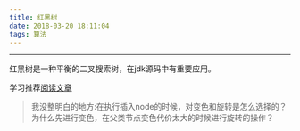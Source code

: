 ```yaml
---
title: 红黑树
date: 2018-03-20 18:11:04
tags: 算法
---
```


---

红黑树是一种平衡的二叉搜索树，在jdk源码中有重要应用。

学习推荐[阅读文章](https://www.61mon.com/index.php/archives/219/)

> 我没整明白的地方:在执行插入node的时候，对变色和旋转是怎么选择的？为什么先进行变色，在父类节点变色代价太大的时候进行旋转的操作？
